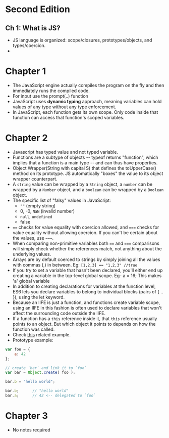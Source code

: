 # Second Edition
## Ch 1: What is JS?
* JS language is organized: scope/closures, prototypes/objects, and types/coercion.
* 


# Chapter 1
* The JavaScript engine actually compiles the program on the fly and then immediately runs the compiled code.
* For input use the prompt(..) function
* JavaScript uses **dynamic typing** approach, meaning variables can hold values of any type without any type enforcement.
* In JavaScript, each function gets its own scope. Only code inside that function can access that function's scoped variables.

# Chapter 2
* Javascript has typed value and not typed variable.
* Functions are a subtype of objects -- typeof returns "function", which implies that a function is a main type -- and can thus have properties.
* Object Wrapper(String with capital S) that defines the toUpperCase() method on its prototype. JS automatically "boxes" the value to its object wrapper counterpart.
* A `string` value can be wrapped by a `String` object, a `number` can be wrapped by a `Number` object, and a `boolean` can be wrapped by a `Boolean` object. 
* The specific list of "falsy" values in JavaScript:
	* `""` (empty string) 
	* 0, -0, `NaN` (invalid number) 
	* `null`, `undefined` 
	* false
* `==` checks for value equality with coercion allowed, and `===` checks for value equality without allowing coercion. If you can't be certain about the values, use `===`. 
* When comparing non-primitive variables both `==` and `===` comparisons will simply check whether the references match, not anything about the underlying values.
* Arrays are by default coerced to strings by simply joining all the values with commas (,) in between. Eg: `[1,2,3] == "1,2,3" //true`
* If you try to set a variable that hasn't been declared, you'll either end up creating a variable in the top-level global scope. Eg- a = 16; This makes 'a' global variable
* In addition to creating declarations for variables at the function level, ES6 lets you declare variables to belong to individual blocks (pairs of { .. }), using the let keyword.
* Because an IIFE is just a function, and functions create variable scope, using an IIFE in this fashion is often used to declare variables that won't affect the surrounding code outside the IIFE.
* If a function has a `this` reference inside it, that `this` reference usually points to an object. But which object it points to depends on how the function was called.
* Check [this](https://github.com/dhruv3/You-Dont-Know-JS/blob/master/up%20%26%20going/ch2.md#this-identifier) related example.
* Prototype example: 
```js
var foo = {
	a: 42
};

// create `bar` and link it to `foo`
var bar = Object.create( foo );

bar.b = "hello world";

bar.b;		// "hello world"
bar.a;		// 42 <-- delegated to `foo`
```

# Chapter 3
* No notes required
